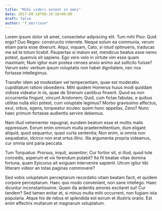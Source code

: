 ```yaml
---
title: "Mihi videri solent in omni"
date: 2017-09-18T08:19:10+00:00
draft: false
author: "f_morrison"
---
```


Lorem ipsum dolor sit amet, consectetur adipiscing elit. Tum mihi Piso: Quid
ergo? Duo Reges: constructio interrete. Neque solum ea communia, verum etiam
paria esse dixerunt. Atqui, inquam, Cato, si istud optinueris, traducas me ad
te totum licebit. Paupertas si malum est, mendicus beatus esse nemo potest,
quamvis sit sapiens. Ego vero volo in virtute vim esse quam maximam; Num igitur
eum postea censes anxio animo aut sollicito fuisse? Verum esto: verbum ipsum
voluptatis non habet dignitatem, nec nos fortasse intellegimus.

Transfer idem ad modestiam vel temperantiam, quae est moderatio cupiditatum
rationi oboediens. Mihi quidem Homerus huius modi quiddam vidisse videatur in
iis, quae de Sirenum cantibus finxerit. Quod ea non occurrentia fingunt,
vincunt Aristonem; Quid, cum fictas fabulas, e quibus utilitas nulla elici
potest, cum voluptate legimus? Morbo gravissimo affectus, exul, orbus, egens,
torqueatur eculeo: quem hunc appellas, Zeno? Nunc haec primum fortasse
audientis servire debemus.

Nam illud vehementer repugnat, eundem beatum esse et multis malis oppressum.
Eorum enim omnium multa praetermittentium, dum eligant aliquid, quod sequantur,
quasi curta sententia; Non enim, si omnia non sequebatur, idcirco non erat
ortus illinc. Illa argumenta propria videamus, cur omnia sint paria peccata.

Tum Torquatus: Prorsus, inquit, assentior; Cur fortior sit, si illud, quod tute
concedis, asperum et vix ferendum putabit? Ita fit beatae vitae domina fortuna,
quam Epicurus ait exiguam intervenire sapienti. Utrum igitur tibi litteram
videor an totas paginas commovere?

Sed vobis voluptatum perceptarum recordatio vitam beatam facit, et quidem
corpore perceptarum. Haec quo modo conveniant, non sane intellego. Haec
dicuntur inconstantissime. Quam illa ardentis amores excitaret sui! Cur tandem?
Sed tamen enitar et, si minus multa mihi occurrent, non fugiam ista popularia.
Atque his de rebus et splendida est eorum et illustris oratio. Est enim
effectrix multarum et magnarum voluptatum.
